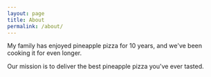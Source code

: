 ```yaml
---
layout: page
title: About
permalink: /about/
---
```


My family has enjoyed pineapple pizza for 10 years, and we've been cooking it for even longer.

Our mission is to deliver the best pineapple pizza you've ever tasted.

